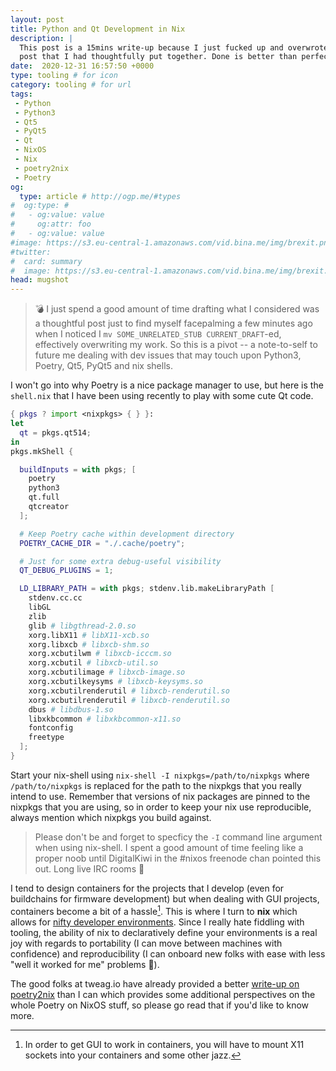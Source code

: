 ```yaml
---
layout: post
title: Python and Qt Development in Nix
description: |
  This post is a 15mins write-up because I just fucked up and overwrote a draft
  post that I had thoughtfully put together. Done is better than perfect.
date:  2020-12-31 16:57:50 +0000
type: tooling # for icon
category: tooling # for url
tags:
 - Python
 - Python3
 - Qt5
 - PyQt5
 - Qt
 - NixOS
 - Nix
 - poetry2nix
 - Poetry
og:
  type: article # http://ogp.me/#types
#  og:type: # 
#   - og:value: value
#     og:attr: foo
#   - og:value: value
#image: https://s3.eu-central-1.amazonaws.com/vid.bina.me/img/brexit.png
#twitter:
#  card: summary
#  image: https://s3.eu-central-1.amazonaws.com/vid.bina.me/img/brexit.png
head: mugshot
---
```


> :bomb: I just spend a good amount of time drafting what I considered was a
> thoughtful post just to find myself facepalming a few minutes ago when I
> noticed I `mv SOME_UNRELATED_STUB CURRENT_DRAFT`-ed, effectively overwriting
> my work. So this is a pivot -- a note-to-self to future me dealing with dev
> issues that may touch upon Python3, Poetry, Qt5, PyQt5 and nix shells.

I won't go into why Poetry is a nice package manager to use, but here is the
`shell.nix` that I have been using recently to play with some cute Qt code.

```nix
{ pkgs ? import <nixpkgs> { } }:
let
  qt = pkgs.qt514;
in
pkgs.mkShell {

  buildInputs = with pkgs; [
    poetry
    python3
    qt.full
    qtcreator
  ];

  # Keep Poetry cache within development directory
  POETRY_CACHE_DIR = "./.cache/poetry";

  # Just for some extra debug-useful visibility
  QT_DEBUG_PLUGINS = 1;

  LD_LIBRARY_PATH = with pkgs; stdenv.lib.makeLibraryPath [
    stdenv.cc.cc
    libGL
    zlib
    glib # libgthread-2.0.so
    xorg.libX11 # libX11-xcb.so
    xorg.libxcb # libxcb-shm.so
    xorg.xcbutilwm # libxcb-icccm.so
    xorg.xcbutil # libxcb-util.so
    xorg.xcbutilimage # libxcb-image.so
    xorg.xcbutilkeysyms # libxcb-keysyms.so
    xorg.xcbutilrenderutil # libxcb-renderutil.so
    xorg.xcbutilrenderutil # libxcb-renderutil.so
    dbus # libdbus-1.so
    libxkbcommon # libxkbcommon-x11.so
    fontconfig
    freetype
  ];
}
```

Start your nix-shell using `nix-shell -I nixpkgs=/path/to/nixpkgs` where
`/path/to/nixpkgs` is replaced for the path to the nixpkgs that you really
intend to use. Remember that versions of nix packages are pinned to the nixpkgs
that you are using, so in order to keep your nix use reproducible, always
mention which nixpkgs you build against.

> Please don't be and forget to specficy the `-I` command line argument when
> using nix-shell. I spent a good amount of time feeling like a proper noob
> until DigitalKiwi in the #nixos freenode chan pointed this out. Long live IRC
> rooms :bow:


I tend to design containers for the projects that I develop (even for
buildchains for firmware development) but when dealing with GUI projects,
containers become a bit of a hassle[^hassle]. This is where I turn to **nix**
which allows for [nifty developer environments][adhocdev]. Since I really hate
fiddling with tooling, the ability of nix to declaratively define your
environments is a real joy with regards to portability (I can move between
machines with confidence) and reproducibility (I can onboard new folks with
ease with less "well it worked for me" problems :shrug:).

[^hassle]: In order to get GUI to work in containers, you will have to mount
  X11 sockets into your containers and some other jazz.

The good folks at tweag.io have already provided a better [write-up on
poetry2nix][tweag] than I can which provides some additional perspectives on
the whole Poetry on NixOS stuff, so please go read that if you'd like to know
more.

[tweag]: https://www.tweag.io/blog/2020-08-12-poetry2nix/
[adhocdev]: https://nixos.org/guides/ad-hoc-developer-environments.html
